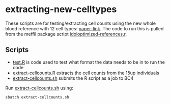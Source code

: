 # extracting-new-celltypes

These scripts are for testing/extracting cell counts using the new whole blood reference with 12 cell types: [paper-link](https://www.nature.com/articles/s41467-021-27864-7). The code to run this is pulled from the meffil package script [idoloptimized-references.r](https://github.com/perishky/meffil/blob/master/data-raw/idoloptimized-references.r).


## Scripts

* [test.R](test.R) is code used to test what format the data needs to be in to run the code
* [extract-cellcounts.R](extract-cellcounts.R) extracts the cell counts from the 15up individuals
* [extract-cellcounts.sh](extract-cellcounts.sh) submits the R script as a job to BC4

Run [extract-cellcounts.sh](extract-cellcounts.sh) using: 

``` bash
sbatch extract-cellcounts.sh
```
